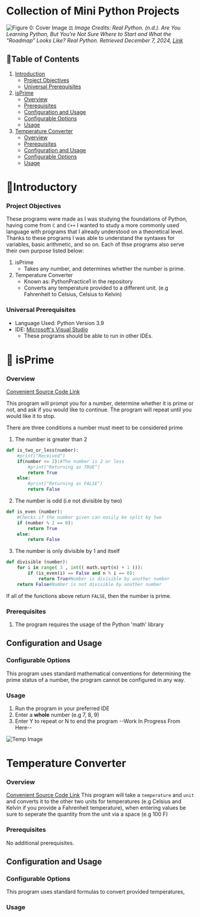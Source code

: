 # Collection of Mini Python Projects 
![Figure 0: Cover Image](https://realpython.com/cdn-cgi/image/width=960,format=auto/https://files.realpython.com/media/Newbie_Watermarked.a9319218252a.jpg)
⚖️ _Image Credits: Real Python. (n.d.). Are You Learning Python, But You’re Not Sure Where to Start and_ 
_What the “Roadmap” Looks Like? Real Python. Retrieved December 7, 2024, [Link](https://realpython.com/python-basics/)_

## 🔖Table of Contents
1. [Introduction](https://github.com/NullPointerHQ/mini-python-projects#introductory)
    - [Project Objectives](https://github.com/NullPointerHQ/mini-python-projects?tab=readme-ov-file#project-objectives)
    - [Universal Prerequisites](https://github.com/NullPointerHQ/mini-python-projects/new/main?filename=README.md#universal-prerequisites)
 2. [isPrime](https://github.com/NullPointerHQ/mini-python-projects/new/main?filename=README.md#isprime)
    -  [Overview](https://github.com/NullPointerHQ/mini-python-projects/new/main?filename=README.md#overview)
    - [Prerequisites](https://github.com/NullPointerHQ/mini-python-projects/new/main?filename=README.md#prerequisites)
    - [Configuration and Usage](https://github.com/NullPointerHQ/mini-python-projects/new/main?filename=README.md#configuration-and-usage)
    - [Configurable Options](https://github.com/NullPointerHQ/mini-python-projects/new/main?filename=README.md#configurable-options)
    - [Usage](https://github.com/NullPointerHQ/mini-python-projects/new/main?filename=README.md#usage)
3. [Temperature Converter](https://github.com/NullPointerHQ/mini-python-projects/new/main?filename=README.md#temperature-converter) 
    - [Overview](https://github.com/NullPointerHQ/mini-python-projects/new/main?filename=README.md#overview-1)
    - [Prerequisites](https://github.com/NullPointerHQ/mini-python-projects/new/main?filename=README.md#prerequisites-1)
    - [Configuration and Usage](https://github.com/NullPointerHQ/mini-python-projects/new/main?filename=README.md#configuration-and-usage-1)
    - [Configurable Options](https://github.com/NullPointerHQ/mini-python-projects/new/main?filename=README.md#configurable-options-1)
    - [Usage](https://github.com/NullPointerHQ/mini-python-projects/new/main?filename=README.md#usage-1)

# 👋Introductory
### Project Objectives
These programs were made as I was studying the foundations of Python, having come from `C` and `C++` I wanted to study a more commonly used language with programs that I already understood on a theoretical level.
Thanks to these programs I was able to understand the syntaxes for variables, basic arithmetic, and so on. Each of thse programs also serve their own purpose listed below:
1. isPrime
    - Takes any number, and determines whether the number is prime.
2. Temperature Converter
     - Known as: PythonPractice1 in the repository
     - Converts any temperature provided to a different unit. (e.g Fahrenheit to Celsius, Celsius to Kelvin)
### Universal Prerequisites
- Language Used: Python Version 3.9
- IDE: [Microsoft's Visual Studio](https://visualstudio.microsoft.com/#vs-section)
  - These programs should be able to run in other IDEs.


# 🔢 isPrime
### Overview
[Convenient Source Code Link](isPrime/isPrime.py)

This program will prompt you for a number, determine whether it is prime or not, and ask if you would like to continue. The program will repeat until you would like it to stop. 

There are three conditions a number must meet to be considered prime
1. The number is greater than 2
```python
def is_two_or_less(number):
    #print("Received")
    if(number <= 2):#The number is 2 or less
        #print("Returning as TRUE")
        return True
    else:
        #print("Returning as FALSE")
        return False
```
2. The number is odd (i.e not divisible by two)
```python
def is_even (number):
    #Checks if the number given can easily be split by two
    if (number % 2 == 0):
        return True
    else:
        return False
```
3. The number is only divisible by 1 and itself
```python
def divisible (number):
    for i in range( 3 , int(( math.sqrt(n) + 1 ))):
        if (is_even(i) == False and n % i == 0):
            return True#Number is divisible by another number
    return False#Number is not divisible by another number
```

If all of the functions above return `FALSE`, then the number is prime.
### Prerequisites
1. The program requires the usage of the Python 'math' library
## Configuration and Usage
### Configurable Options
This program uses standard mathematical conventions for determining the prime status of a number, the program cannot be configured in any way.
### Usage
1. Run the program in your preferred IDE
2. Enter a **whole** number (e.g 7, 8, 9)
3. Enter Y to repeat or N to end the program
--Work In Progress From Here--

![Temp Image](https://www.freesignprinter.com/images/printable-work-in-progress-sign.png)
# Temperature Converter 
### Overview
[Convenient Source Code Link](PythonPractice1/PythonPractice1.py)
This program will take a `temperature` and `unit` and converts it to the other two units for temperatures (e.g Celsius and Kelvin if you provide a Fahrenheit temperature), when entering values be sure to seperate
the quantity from the unit via a space (e.g 100 F)
### Prerequisites
No additional prerequisites.
## Configuration and Usage
### Configurable Options
This program uses standard formulas to convert provided temperatures, 
### Usage
